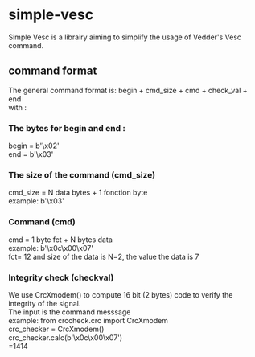 # simple-vesc

Simple Vesc is a librairy aiming to simplify the usage of Vedder's Vesc command.

## command format
The general command format is:
begin + cmd_size + cmd + check_val + end  
with : 
### The bytes for begin and end :
  begin = b'\x02'  
  end = b'\x03'
### The size of the command (cmd_size)
  cmd_size = N data bytes + 1 fonction byte  
  example: b'\x03'
### Command (cmd)
  cmd = 1 byte fct + N bytes data  
  example: b'\x0c\x00\x07'  
  fct= 12 and size of the data is N=2, the value the data is 7
### Integrity check (checkval)
  We use CrcXmodem() to compute 16 bit (2 bytes) code to verify the integrity of the signal.  
  The input is the command messsage  
  example:
  from crccheck.crc import CrcXmodem  
  crc_checker = CrcXmodem()  
  crc_checker.calc(b'\x0c\x00\x07')  
  =1414
